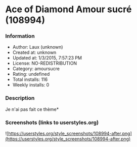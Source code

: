 # Ace of Diamond Amour sucré (108994)

### Information
- Author: Laux (unknown)
- Created at: unknown
- Updated at: 1/3/2015, 7:57:23 PM
- License: NO-REDISTRIBUTION
- Category: amoursucre
- Rating: undefined
- Total installs: 116
- Weekly installs: 0


### Description
Je n'ai pas fait ce thème*


### Screenshots (links to userstyles.org)
![https://userstyles.org/style_screenshots/108994-after.png](https://userstyles.org/style_screenshots/108994-after.png)


